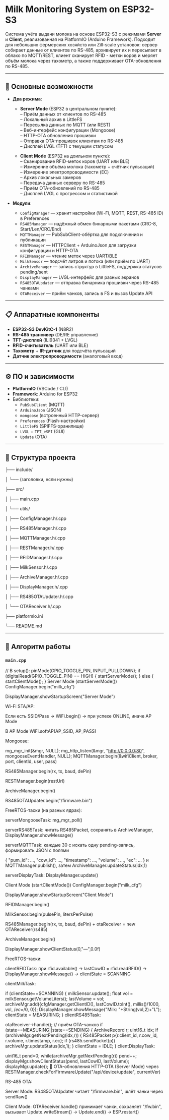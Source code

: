 # Milk Monitoring System on ESP32-S3

Система учёта выдачи молока на основе ESP32-S3 с режимами **Server** и **Client**, реализованная на PlatformIO (Arduino Framework). Подходит для небольших фермерских хозяйств или Zill-scale установок: сервер собирает данные от клиентов по RS-485, архивирует их и пересылает в облако по MQTT/REST, клиент сканирует RFID - метки коров и меряет объём молока через тахометр, а также поддерживает OTA-обновления по RS-485.

---

## 🔧 Основные возможности

- **Два режима**:  
  - **Server Mode** (ESP32 в центральном пункте):  
    – Приём данных от клиентов по RS-485  
    – Локальный архив в LittleFS  
    – Пересылка данных по MQTT (или REST)  
    – Веб-интерфейс конфигурации (Mongoose)  
    – HTTP-OTA обновления прошивки  
    – Отправка OTA-прошивок клиентам по RS-485  
    – Дисплей LVGL (TFT) с текущим статусом

  - **Client Mode** (ESP32 на доильном пункте):  
    – Сканирование RFID-меток коров (UART или BLE)  
    – Измерение объёма молока (тахометр + счётчик пульсаций)  
    – Измерение электропроводимости (EC)  
    – Архив локальных замеров  
    – Передача данных серверу по RS-485  
    – Приём OTA-обновлений по RS-485  
    – Дисплей LVGL с прогрессом и статистикой

- **Модули**:
  - `ConfigManager` — хранит настройки (Wi-Fi, MQTT, REST, RS-485 ID) в Preferences
  - `RS485Manager` — надёжный обмен бинарными пакетами (CRC-8, Start/Len/CRC/End)
  - `MQTTManager` — PubSubClient-обёртка для подключения и публикации
  - `RESTManager` — HTTPClient + ArduinoJson для загрузки конфигурации и HTTP-OTA
  - `RFIDManager` — чтение меток через UART/BLE
  - `MilkSensor` — подсчёт литров и потока (или приём по UART)
  - `ArchiveManager` — запись структур в LittleFS, поддержка статусов pending/sent
  - `DisplayManager` — LVGL-интерфейс для разных экранов
  - `RS485OTAUpdater` — отправка бинарника прошивки через RS-485 чанками
  - `OTAReceiver` — приём чанков, запись в FS и вызов Update API

---

## 📋 Аппаратные компоненты

- **ESP32-S3 DevKitC-1** (N8R2)  
- **RS-485 трансивер** (DE/RE управление)  
- **TFT-дисплей** (ILI9341 + LVGL)  
- **RFID-считыватель** (UART или BLE)  
- **Тахометр** + **IR-датчик** для подсчёта пульсаций  
- **Датчик электропроводимости** (аналоговый вход)  

---

## ⚙️ ПО и зависимости

- **PlatformIO** (VSCode / CLI)  
- **Framework**: Arduino for ESP32  
- Библиотеки:
  - `PubSubClient` (MQTT)  
  - `ArduinoJson` (JSON)  
  - `mongoose` (встроенный HTTP-сервер)  
  - `Preferences` (Flash-настройки)  
  - `LittleFS` (SPIFFS-хранилище)  
  - `LVGL` + `TFT_eSPI` (GUI)  
  - `Update` (OTA)  

---

## 📂 Структура проекта
├── include/

│ └── (заголовки, если нужны)

├── src/

│ ├── main.cpp

│ └── utils/

│ ├── ConfigManager.h/.cpp

│ ├── RS485Manager.h/.cpp

│ ├── MQTTManager.h/.cpp

│ ├── RESTManager.h/.cpp

│ ├── RFIDManager.h/.cpp

│ ├── MilkSensor.h/.cpp

│ ├── ArchiveManager.h/.cpp

│ ├── DisplayManager.h/.cpp

│ ├── RS485OTAUpdater.h/.cpp

│ └── OTAReceiver.h/.cpp

├── platformio.ini

└── README.md



---

## 🚀 Алгоритм работы

### `main.cpp`

 
  // В setup():
  pinMode(GPIO_TOGGLE_PIN, INPUT_PULLDOWN);
  if (digitalRead(GPIO_TOGGLE_PIN) == HIGH) {
    startServerMode();
  } else {
    startClientMode();
  }
  Server Mode (startServerMode())
  ConfigManager.begin("milk_cfg")

DisplayManager.showStartupScreen("Server Mode")

Wi-Fi STA/AP:

Если есть SSID/Pass → WiFi.begin() → при успехе ONLINE, иначе AP Mode

В AP Mode WiFi.softAP(AP_SSID, AP_PASS)

Mongoose:
 
mg_mgr_init(&mgr, NULL);
mg_http_listen(&mgr, "http://0.0.0.0:80", mongooseEventHandler, NULL);
MQTTManager.begin(&wifiClient, broker, port, clientId, user, pass)

RS485Manager.begin(rx, tx, baud, dePin)

RESTManager.begin(restUrl)

ArchiveManager.begin()

RS485OTAUpdater.begin("/firmware.bin")

FreeRTOS-таски (на разных ядрах):

serverMongooseTask: mg_mgr_poll()

serverRS485Task: читать RS485Packet, сохранять в ArchiveManager, DisplayManager.showMessage()

serverMQTTTask: каждые 30 с искать одну pending-запись, формировать JSON с полями

 
{
  "pum_id": …,
  "cow_id": …,
  "timestamp": …,
  "volume": …,
  "ec": …
}
и MQTTManager.publish(), затем ArchiveManager.updateStatus(idx,1)

serverDisplayTask: DisplayManager.update()

Client Mode (startClientMode())
ConfigManager.begin("milk_cfg")

DisplayManager.showStartupScreen("Client Mode")

RFIDManager.begin()

MilkSensor.begin(pulsePin, litersPerPulse)

RS485Manager.begin(rx, tx, baud, dePin) + otaReceiver = new OTAReceiver(rs485)

ArchiveManager.begin()

DisplayManager.showClientStatus(0,"—",0.0f)

FreeRTOS-таски:

clientRFIDTask: при rfid.available() → lastCowID = rfid.readRFID() → DisplayManager.showMessage() → clientState = SCANNING

clientMilkTask:
 
if (clientState==SCANNING) {
  milkSensor.update();
  float vol = milkSensor.getVolumeLiters();
  lastVolume = vol;
  archiveMgr.add({cfgManager.getClientID(),
                  lastCowID.toInt(),
                  millis()/1000, vol, /*ec=*/0, 0});
  DisplayManager.showMessage("Milk: "+String(vol,2)+"L");
  clientState = MEASURING;
}
clientRS485Task:

 
otaReceiver->handle();  // приём OTA-чанков
if (state==MEASURING||state==SENDING) {
  ArchiveRecord r; uint16_t idx;
  if (archiveMgr.getNextPending(idx,r)) {
    RS485Packet p{r.client_id, r.cow_id, r.volume, r.timestamp, r.ec};
    if (rs485.sendPacket(p)) archiveMgr.updateStatus(idx,1);
  }
  clientState = IDLE;
}
clientDisplayTask:
 
uint16_t pend=0; while(archiveMgr.getNextPending(r)) pend++;
displayMgr.showClientStatus(pend, lastCowID, lastVolume);
displayMgr.update();
🔄 OTA-обновления
HTTP-OTA (Server Mode) через RESTManager.checkForFirmwareUpdate("/api/device/update", currentVer)

RS-485 OTA:

Server Mode: RS485OTAUpdater читает "/firmware.bin", шлёт чанки через sendRaw()

Client Mode: OTAReceiver.handle() принимает чанки, сохраняет "/fw.bin", вызывает Update.writeStream() → Update.end() → ESP.restart()
